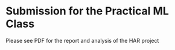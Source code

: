 # Submission for the Practical ML Class
Please see PDF for the report and analysis of the HAR project
